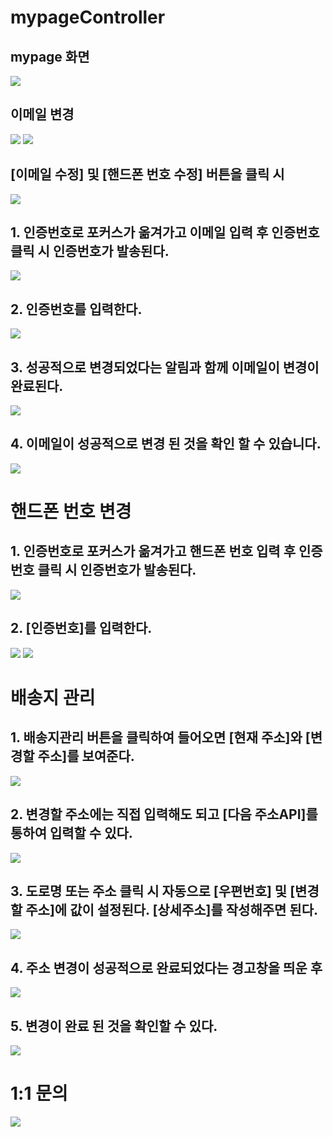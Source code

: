 # mypageController

## mypage 화면

<img src ="https://user-images.githubusercontent.com/69107255/113593385-55ce8200-9671-11eb-8f85-d0cdf439e567.png">

## **이메일 변경**

<img src ="https://user-images.githubusercontent.com/69107255/113593503-77c80480-9671-11eb-919d-3c9fec304a96.png">

<img src ="https://user-images.githubusercontent.com/69107255/113593549-84e4f380-9671-11eb-8a2c-221ba4682892.png">

## **[이메일 수정]** 및 **[핸드폰 번호 수정]** 버튼을 클릭 시 

<img src ="https://user-images.githubusercontent.com/69107255/113593939-fc1a8780-9671-11eb-821b-877fa170068a.png">

## 1. 인증번호로 포커스가 옮겨가고 이메일 입력 후 인증번호 클릭 시 인증번호가 발송된다.

<img src ="https://user-images.githubusercontent.com/69107255/113595500-0f2e5700-9674-11eb-9dc0-dc28b30f8638.png">

## 2. 인증번호를 입력한다.

<img src ="https://user-images.githubusercontent.com/69107255/113594368-924ead80-9672-11eb-91d6-703564382689.png">

## 3. 성공적으로 변경되었다는 알림과 함께 이메일이 변경이 완료된다.

<img src ="https://user-images.githubusercontent.com/69107255/113595613-2ec57f80-9674-11eb-9745-5e96fe75a78a.png">

## 4. 이메일이 성공적으로 변경 된 것을 확인 할 수 있습니다.

<img src ="https://user-images.githubusercontent.com/69107255/113595716-5caac400-9674-11eb-9e04-19ce469ec666.png">

# **핸드폰 번호 변경**

## 1. 인증번호로 포커스가 옮겨가고 핸드폰 번호 입력 후 인증번호 클릭 시 인증번호가 발송된다.

<img src ="https://user-images.githubusercontent.com/69107255/113595874-89f77200-9674-11eb-9b2e-99717948af91.png">

## 2. [인증번호]를 입력한다.

<img src ="https://user-images.githubusercontent.com/69107255/113596049-c034f180-9674-11eb-9c03-e6be82a6a4c0.png">

<img src ="https://user-images.githubusercontent.com/69107255/113596224-f4101700-9674-11eb-8a22-b4c0ff2a812d.png">

# 배송지 관리

## 1. 배송지관리 버튼을 클릭하여 들어오면 [현재 주소]와 [변경할 주소]를 보여준다. 

<img src = "https://user-images.githubusercontent.com/69107255/113596522-67b22400-9675-11eb-8a29-45ba1487dbbd.png">

## 2. 변경할 주소에는 직접 입력해도 되고 [다음 주소API]를 통하여 입력할 수 있다.

<img src ="https://user-images.githubusercontent.com/69107255/113596729-b364cd80-9675-11eb-9f0c-778cf10452ad.png">

## 3. 도로명 또는 주소 클릭 시 자동으로 [우편번호] 및 [변경할 주소]에 값이 설정된다. [상세주소]를 작성해주면 된다.

<img src ="https://user-images.githubusercontent.com/69107255/113596858-dbecc780-9675-11eb-9749-1f2a88592610.png">

## 4. 주소 변경이 성공적으로 완료되었다는 경고창을 띄운 후

<img src ="https://user-images.githubusercontent.com/69107255/113597014-0c346600-9676-11eb-97b7-e38cb258ed20.png">

## 5. 변경이 완료 된 것을 확인할 수 있다.

<img src ="https://user-images.githubusercontent.com/69107255/113597165-443ba900-9676-11eb-9fd0-50b7cb0ef3ab.png">


# 1:1 문의

<img src ="https://user-images.githubusercontent.com/69107255/113597277-6df4d000-9676-11eb-8596-0666262adb89.png">